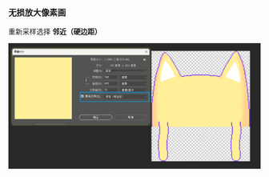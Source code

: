### 无损放大像素画

重新采样选择 **邻近（硬边距）**

![image-20231014140906214](img/素材处理.assets/image-20231014140906214.png)